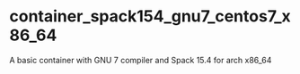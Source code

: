 # container_spack154_gnu7_centos7_x86_64
A basic container with GNU 7 compiler and Spack 15.4 for arch x86_64

